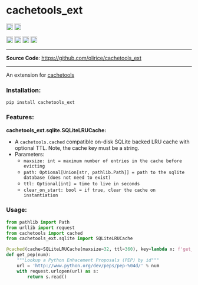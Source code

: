 # cachetools_ext

<p>

<a href="https://github.com/olirice/cachetools_ext/actions"><img src="https://github.com/olirice/cachetools_ext/workflows/tests/badge.svg" alt="Tests" height="18"></a>
<a href="https://codecov.io/gh/olirice/cachetools_ext"><img src="https://codecov.io/gh/olirice/cachetools_ext/branch/master/graph/badge.svg" height="18"></a>
</p>

<p>
    <a href="https://www.python.org/downloads/"><img src="https://img.shields.io/badge/python-3.6+-blue.svg" alt="Python version" height="18"></a>
  <a href="https://badge.fury.io/py/cachetools_ext"><img src="https://badge.fury.io/py/cachetools_ext.svg" alt="PyPI version" height="18"></a>
    <a href="https://github.com/olirice/cachetools_ext/blob/master/LICENSE"><img src="https://img.shields.io/pypi/l/markdown-subtemplate.svg" alt="License" height="18"></a>
    <a href="https://pypi.org/project/cachetools_ext/"><img src="https://img.shields.io/pypi/dm/cachetools_ext.svg" alt="Download count" height="18"></a>
</p>

---

**Source Code**: <a href="https://github.com/olirice/cachetools_ext" target="_blank">https://github.com/olirice/cachetools_ext</a>

---


An extension for [cachetools](https://github.com/tkem/cachetools)


### Installation:


```shell
pip install cachetools_ext
```


### Features:

**cachetools_ext.sqlite.SQLiteLRUCache:**

- A `cachetools.cached` compatible on-disk SQLite backed LRU cache with optional TTL. Note, the cache key must be a string.
- Parameters:
  - `maxsize: int = maximum number of entries in the cache before evicting`
  - `path: Optional[Union[str, pathlib.Path]] = path to the sqlite database (does not need to exist)`
  - `ttl: Optional[int] = time to live in seconds`
  - `clear_on_start: bool = if true, clear the cache on instantiation`



### Usage:


```python
from pathlib import Path
from urllib import request
from cachetools import cached
from cachetools_ext.sqlite import SQLiteLRUCache

@cached(cache=SQLiteLRUCache(maxsize=32, ttl=360), key=lambda x: f'get_pep|num={x}')
def get_pep(num):
    """Lookup a Python Enhacement Proposals (PEP) by id"""
    url = 'http://www.python.org/dev/peps/pep-%04d/' % num
    with request.urlopen(url) as s:
        return s.read()
```
